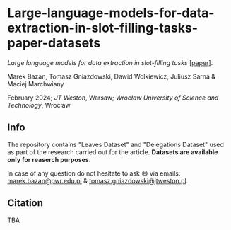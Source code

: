 # Large-language-models-for-data-extraction-in-slot-filling-tasks-paper-datasets
_Large language models for data extraction in slot-filling tasks_ [[paper]()].

Marek Bazan, Tomasz Gniazdowski, Dawid Wolkiewicz, Juliusz Sarna & Maciej Marchwiany

February 2024; _JT Weston_, Warsaw; _Wrocław University of Science and Technology_, Wrocław

## Info
The repository contains "Leaves Dataset" and "Delegations Dataset" used as part of the research carried out for the article. __Datasets are available only for reaserch purposes.__

In case of any question do not hesitate to ask 😄 via emails: marek.bazan@pwr.edu.pl & tomasz.gniazdowski@jtweston.pl.

## Citation
TBA
